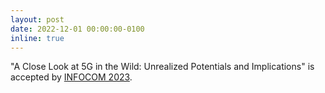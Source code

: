 ```yaml
---
layout: post
date: 2022-12-01 00:00:00-0100
inline: true
---
```


"A Close Look at 5G in the Wild: Unrealized Potentials and Implications" is accepted by [INFOCOM 2023](https://infocom2023.ieee-infocom.org/).

